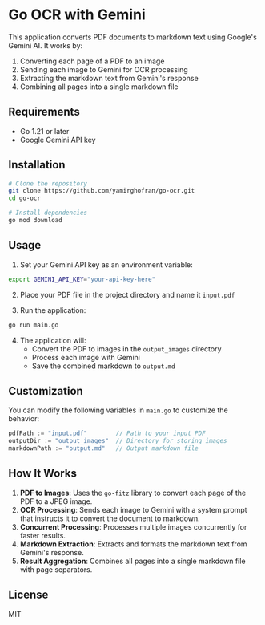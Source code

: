 # Go OCR with Gemini

This application converts PDF documents to markdown text using Google's Gemini AI. It works by:

1. Converting each page of a PDF to an image
2. Sending each image to Gemini for OCR processing
3. Extracting the markdown text from Gemini's response
4. Combining all pages into a single markdown file

## Requirements

- Go 1.21 or later
- Google Gemini API key

## Installation

```bash
# Clone the repository
git clone https://github.com/yamirghofran/go-ocr.git
cd go-ocr

# Install dependencies
go mod download
```

## Usage

1. Set your Gemini API key as an environment variable:

```bash
export GEMINI_API_KEY="your-api-key-here"
```

2. Place your PDF file in the project directory and name it `input.pdf`

3. Run the application:

```bash
go run main.go
```

4. The application will:
   - Convert the PDF to images in the `output_images` directory
   - Process each image with Gemini
   - Save the combined markdown to `output.md`

## Customization

You can modify the following variables in `main.go` to customize the behavior:

```go
pdfPath := "input.pdf"        // Path to your input PDF
outputDir := "output_images"  // Directory for storing images
markdownPath := "output.md"   // Output markdown file
```

## How It Works

1. **PDF to Images**: Uses the `go-fitz` library to convert each page of the PDF to a JPEG image.
2. **OCR Processing**: Sends each image to Gemini with a system prompt that instructs it to convert the document to markdown.
3. **Concurrent Processing**: Processes multiple images concurrently for faster results.
4. **Markdown Extraction**: Extracts and formats the markdown text from Gemini's response.
5. **Result Aggregation**: Combines all pages into a single markdown file with page separators.

## License

MIT 